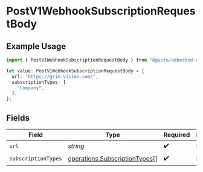# PostV1WebhookSubscriptionRequestBody

## Example Usage

```typescript
import { PostV1WebhookSubscriptionRequestBody } from "@gusto/embedded-api/models/operations";

let value: PostV1WebhookSubscriptionRequestBody = {
  url: "https://grim-vision.com/",
  subscriptionTypes: [
    "Company",
  ],
};
```

## Fields

| Field                                                                          | Type                                                                           | Required                                                                       | Description                                                                    |
| ------------------------------------------------------------------------------ | ------------------------------------------------------------------------------ | ------------------------------------------------------------------------------ | ------------------------------------------------------------------------------ |
| `url`                                                                          | *string*                                                                       | :heavy_check_mark:                                                             | N/A                                                                            |
| `subscriptionTypes`                                                            | [operations.SubscriptionTypes](../../models/operations/subscriptiontypes.md)[] | :heavy_check_mark:                                                             | N/A                                                                            |